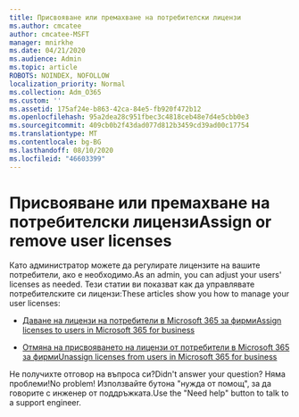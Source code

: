```yaml
---
title: Присвояване или премахване на потребителски лицензи
ms.author: cmcatee
author: cmcatee-MSFT
manager: mnirkhe
ms.date: 04/21/2020
ms.audience: Admin
ms.topic: article
ROBOTS: NOINDEX, NOFOLLOW
localization_priority: Normal
ms.collection: Adm_O365
ms.custom: ''
ms.assetid: 175af24e-b863-42ca-84e5-fb920f472b12
ms.openlocfilehash: 95a2dea28c951fbec3c4818ceb48e7d4e5cbb0e3
ms.sourcegitcommit: 409cb0b2f43dad077d812b3459cd39ad00c17754
ms.translationtype: MT
ms.contentlocale: bg-BG
ms.lasthandoff: 08/10/2020
ms.locfileid: "46603399"
---
```

# <a name="assign-or-remove-user-licenses"></a><span data-ttu-id="3dd5b-102">Присвояване или премахване на потребителски лицензи</span><span class="sxs-lookup"><span data-stu-id="3dd5b-102">Assign or remove user licenses</span></span>

<span data-ttu-id="3dd5b-103">Като администратор можете да регулирате лицензите на вашите потребители, ако е необходимо.</span><span class="sxs-lookup"><span data-stu-id="3dd5b-103">As an admin, you can adjust your users' licenses as needed.</span></span> <span data-ttu-id="3dd5b-104">Тези статии ви показват как да управлявате потребителските си лицензи:</span><span class="sxs-lookup"><span data-stu-id="3dd5b-104">These articles show you how to manage your user licenses:</span></span>
  
- [<span data-ttu-id="3dd5b-105">Даване на лицензи на потребители в Microsoft 365 за фирми</span><span class="sxs-lookup"><span data-stu-id="3dd5b-105">Assign licenses to users in Microsoft 365 for business</span></span>](https://docs.microsoft.com/azure/active-directory/fundamentals/license-users-groups?context=azure/active-directory/users-groups-roles/context/ugr-context)

- [<span data-ttu-id="3dd5b-106">Отмяна на присвояването на лицензи от потребители в Microsoft 365 за фирми</span><span class="sxs-lookup"><span data-stu-id="3dd5b-106">Unassign licenses from users in Microsoft 365 for business</span></span>](https://docs.microsoft.com/azure/active-directory/fundamentals/license-users-groups?context=azure/active-directory/users-groups-roles/context/ugr-context#remove-a-license)

<span data-ttu-id="3dd5b-107">Не получихте отговор на въпроса си?</span><span class="sxs-lookup"><span data-stu-id="3dd5b-107">Didn't answer your question?</span></span> <span data-ttu-id="3dd5b-108">Няма проблеми!</span><span class="sxs-lookup"><span data-stu-id="3dd5b-108">No problem!</span></span> <span data-ttu-id="3dd5b-109">Използвайте бутона "нужда от помощ", за да говорите с инженер от поддръжката.</span><span class="sxs-lookup"><span data-stu-id="3dd5b-109">Use the "Need help" button to talk to a support engineer.</span></span>